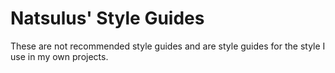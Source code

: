 # Natsulus' Style Guides

These are not recommended style guides and are style guides for the style I use in my own projects.
